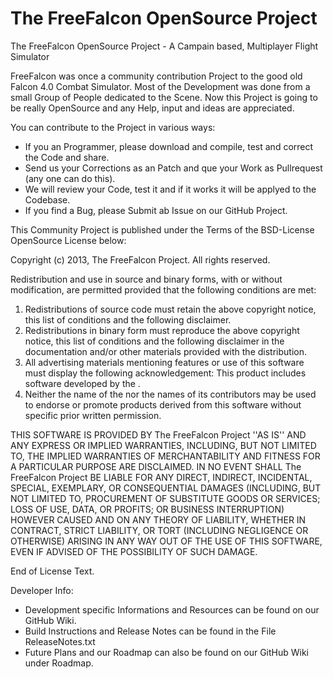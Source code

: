 The FreeFalcon OpenSource Project
==========

The FreeFalcon OpenSource Project - A Campain based, Multiplayer Flight Simulator

FreeFalcon was once a community contribution Project to the good old Falcon 4.0 Combat Simulator.
Most of the Development was done from a small Group of People dedicated to the Scene. Now this
Project is going to be really OpenSource and any Help, input and ideas are appreciated.

You can contribute to the Project in various ways:

- If you an Programmer, please download and compile, test and correct the Code and share.
- Send us your Corrections as an Patch and que your Work as Pullrequest (any one can do this).
- We will review your Code, test it and if it works it will be applyed to the Codebase.
- If you find a Bug, please Submit ab Issue on our GitHub Project. 

This Community Project is published under the Terms of the BSD-License 
OpenSource License below:

Copyright (c) 2013, The FreeFalcon Project. All rights reserved.

Redistribution and use in source and binary forms, with or without
modification, are permitted provided that the following conditions are met:
1. Redistributions of source code must retain the above copyright
   notice, this list of conditions and the following disclaimer.
2. Redistributions in binary form must reproduce the above copyright
   notice, this list of conditions and the following disclaimer in the
   documentation and/or other materials provided with the distribution.
3. All advertising materials mentioning features or use of this software
   must display the following acknowledgement:
   This product includes software developed by the <organization>.
4. Neither the name of the <organization> nor the
   names of its contributors may be used to endorse or promote products
   derived from this software without specific prior written permission.

THIS SOFTWARE IS PROVIDED BY The FreeFalcon Project ''AS IS'' AND ANY
EXPRESS OR IMPLIED WARRANTIES, INCLUDING, BUT NOT LIMITED TO, THE IMPLIED
WARRANTIES OF MERCHANTABILITY AND FITNESS FOR A PARTICULAR PURPOSE ARE
DISCLAIMED. IN NO EVENT SHALL The FreeFalcon Project BE LIABLE FOR ANY
DIRECT, INDIRECT, INCIDENTAL, SPECIAL, EXEMPLARY, OR CONSEQUENTIAL DAMAGES
(INCLUDING, BUT NOT LIMITED TO, PROCUREMENT OF SUBSTITUTE GOODS OR SERVICES;
LOSS OF USE, DATA, OR PROFITS; OR BUSINESS INTERRUPTION) HOWEVER CAUSED AND
ON ANY THEORY OF LIABILITY, WHETHER IN CONTRACT, STRICT LIABILITY, OR TORT
(INCLUDING NEGLIGENCE OR OTHERWISE) ARISING IN ANY WAY OUT OF THE USE OF THIS
SOFTWARE, EVEN IF ADVISED OF THE POSSIBILITY OF SUCH DAMAGE.

End of License Text.

Developer Info:

- Development specific Informations and Resources can be found on our GitHub Wiki.
- Build Instructions and Release Notes can be found in the File ReleaseNotes.txt
- Future Plans and our Roadmap can also be found on our GitHub Wiki under Roadmap.
